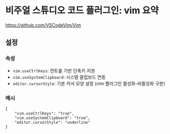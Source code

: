 # 비주얼 스튜디오 코드 플러그인: vim 요약

<https://github.com/VSCodeVim/Vim>

## 설정 

### 속성

* `vim.useCtrlKeys`: 컨트롤 기반 단축키 지원 
* `vim.useSystemClipboard`: 시스템 클립보드 연동 
* `editor.cursorStyle`: 기본 커서 모양 설정 (vim 플러그인 활성화-비활성화 구분)

### 예시

    {
        "vim.useCtrlKeys": "true",
        "vim.useSystemClipboard": "true",
        "editor.cursorStyle": "underline"
    }
     

